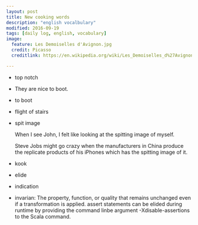 ```yaml
---
layout: post
title: New cooking words
description: "english vocalbulary"
modified: 2016-09-19
tags: [daily log, english, vocabulary]
image:
  feature: Les Demoiselles d'Avignon.jpg
  credit: Picasso
  creditlink: https://en.wikipedia.org/wiki/Les_Demoiselles_d%27Avignon

---
```


- top notch

- They are nice to boot.

- to boot

- flight of stairs

- spit image

	When I see John, I felt like looking at the spitting image of myself.

	Steve Jobs might go crazy when the manufacturers in China produce the replicate products of his iPhones which has the spitting image of it.
- kook
- elide
- indication
- invarian:
	The property, function, or quality that remains unchanged even if a transformation is applied. assert statements can be elided during runtime by providing the command linbe argument -Xdisable-assertions to the Scala command.



